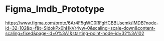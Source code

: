 # Figma_Imdb_Prototype

https://www.figma.com/proto/6Ar4F5gWC0RFgHCBBUsemk/IMDB?node-id=32-102&p=f&t=SidokPx0hHkVr4yw-0&scaling=scale-down&content-scaling=fixed&page-id=0%3A1&starting-point-node-id=32%3A102
